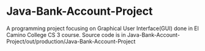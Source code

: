 # Java-Bank-Account-Project
A programming project focusing on Graphical User Interface(GUI) done in El Camino College CS 3 course.
Source code is in Java-Bank-Account-Project/out/production/Java-Bank-Account-Project
